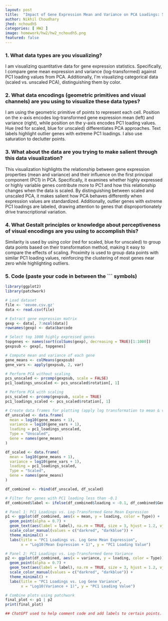 ```yaml
---
layout: post
title:  "Impact of Gene Expression Mean and Variance on PCA Loadings: Scaled vs. Unscaled Data"
author: Nikhil Choudhary
jhed: nchoudh5
categories: [ HW2 ]
image: homework/hw2/hw2_nchoudh5.png
featured: false
---
```


### 1. What data types are you visualizing?
I am visualizing quantitative data for gene expression statistics. Specifically,
I compare gene mean expression and variance (log-transformed) against PC1 loading
values from PCA. Additionally, I'm visualizing categorical data (scaled vs. unscaled PCA),
distinguishing them by color.

### 2. What data encodings (geometric primitives and visual channels) are you using to visualize these data types?
I am using the geometric primitive of points to represent each cell. Position on the x-axis 
encodes log-transformed gene expression mean (left) and variance (right), 
while position on the y-axis encodes PC1 loading values. Hue (red for scaled, 
blue for unscaled) differentiates PCA approaches. Text labels highlight outlier 
genes with extreme PC1 loadings. I also use saturation to declutter points. 

### 3. What about the data are you trying to make salient through this data visualization? 
This visualization highlights the relationship between gene expression properties (mean and variance) 
and their influence on the first principal component (PC1) in PCA. Specifically, 
it examines whether highly expressed or highly variable genes contribute more to 
PC1 and how this relationship changes when the data is scaled. By distinguishing 
between scaled and unscaled PCA, it makes salient how PCA behaves differently when 
expression values are standardized. Additionally, outlier genes with extreme PC1 
loadings are labeled, drawing attention to genes that disproportionately drive 
transcriptional variation. 

### 4. What Gestalt principles or knowledge about perceptiveness of visual encodings are you using to accomplish this?
Similarity is used by using color (red for scaled, blue for unscaled) to group 
data points based on their transformation method, making it easy to compare the 
effects of scaling. Proximity is used to group data points with 
similar PC1 loading values, reinforcing the clustering of most genes near zero 
while highlighting outliers.

### 5. Code (paste your code in between the ``` symbols)

```r
library(ggplot2)
library(patchwork)

# Load dataset
file <- 'eevee.csv.gz'
data <- read.csv(file)

# Extract gene expression matrix
gexp <- data[, 7:ncol(data)]
rownames(gexp) <- data$barcode

# Select top 1000 highly expressed genes
topgenes <- names(sort(colSums(gexp), decreasing = TRUE)[1:1000])
gexpsub <- gexp[, topgenes]

# Compute mean and variance of each gene
gene_means <- colMeans(gexpsub)
gene_vars <- apply(gexpsub, 2, var)

# Perform PCA without scaling
pcs_unscaled <- prcomp(gexpsub, scale = FALSE)
pc1_loadings_unscaled <- pcs_unscaled$rotation[, 1]

# Perform PCA with scaling
pcs_scaled <- prcomp(gexpsub, scale = TRUE)
pc1_loadings_scaled <- pcs_scaled$rotation[, 1]

# Create data frames for plotting (apply log transformation to mean & variance)
df_unscaled <- data.frame(
  mean = log10(gene_means + 1),  
  variance = log10(gene_vars + 1),  
  loading = pc1_loadings_unscaled,
  Type = "Unscaled",
  Gene = names(gene_means)
)

df_scaled <- data.frame(
  mean = log10(gene_means + 1),
  variance = log10(gene_vars + 1),
  loading = pc1_loadings_scaled,
  Type = "Scaled",
  Gene = names(gene_means)
)

df_combined <- rbind(df_unscaled, df_scaled)

# Filter for genes with PC1 loading less than -0.1
df_combined$label <- ifelse(df_combined$loading < -0.1, df_combined$Gene, NA)

# Panel 1: PC1 Loadings vs. Log-Transformed Gene Mean Expression
p1 <- ggplot(df_combined, aes(x = mean, y = loading, color = Type)) +
  geom_point(alpha = 0.7) +
  geom_text(aes(label = label), na.rm = TRUE, size = 3, hjust = 1.2, vjust = 0.5) +  # Move label left
  scale_color_manual(values = c("darkred", "darkblue")) +
  theme_minimal() +
  labs(title = "PC1 Loadings vs. Log Gene Mean Expression",
       x = "Log10(Mean Expression + 1)", y = "PC1 Loading Value")

# Panel 2: PC1 Loadings vs. Log-Transformed Gene Variance
p2 <- ggplot(df_combined, aes(x = variance, y = loading, color = Type)) +
  geom_point(alpha = 0.7) +
  geom_text(aes(label = label), na.rm = TRUE, size = 3, hjust = 1.2, vjust = 0.5) +  # Move label left
  scale_color_manual(values = c("darkred", "darkblue")) +
  theme_minimal() +
  labs(title = "PC1 Loadings vs. Log Gene Variance",
       x = "Log10(Variance + 1)", y = "PC1 Loading Value")

# Combine plots using patchwork
final_plot <- p1 | p2
print(final_plot)

## ChatGPT used to help comment code and add labels to certain points. 
```
